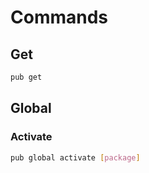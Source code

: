 # Commands

## Get

```sh
pub get
```

## Global

### Activate

```sh
pub global activate [package]
```
